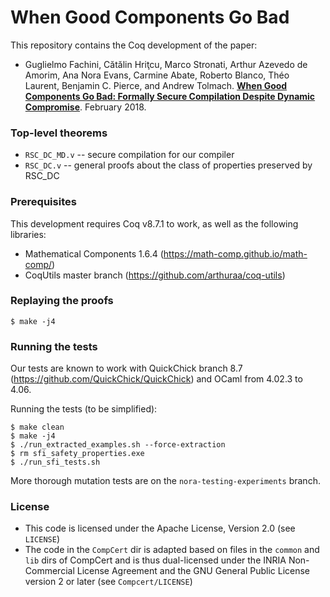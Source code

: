 # When Good Components Go Bad #

This repository contains the Coq development of the paper:
- Guglielmo Fachini, Cătălin Hriţcu, Marco Stronati, Arthur Azevedo de Amorim, Ana Nora Evans, Carmine Abate, Roberto Blanco, Théo Laurent, Benjamin C. Pierce, and Andrew Tolmach. **[When Good Components Go Bad: Formally Secure Compilation Despite Dynamic Compromise](https://arxiv.org/abs/1802.00588)**. February 2018.

### Top-level theorems ###
- `RSC_DC_MD.v` -- secure compilation for our compiler
- `RSC_DC.v` -- general proofs about the class of properties preserved by RSC_DC

### Prerequisites ###

This development requires Coq v8.7.1 to work, as well as the following libraries:
- Mathematical Components 1.6.4 (https://math-comp.github.io/math-comp/)
- CoqUtils master branch (https://github.com/arthuraa/coq-utils)

### Replaying the proofs ###

    $ make -j4

### Running the tests ###

Our tests are known to work with QuickChick branch 8.7
(https://github.com/QuickChick/QuickChick) and OCaml from 4.02.3 to 4.06.

Running the tests (to be simplified):

    $ make clean
    $ make -j4
    $ ./run_extracted_examples.sh --force-extraction
    $ rm sfi_safety_properties.exe
    $ ./run_sfi_tests.sh

More thorough mutation tests are on the `nora-testing-experiments` branch.

### License ###
- This code is licensed under the Apache License, Version 2.0 (see `LICENSE`)
- The code in the `CompCert` dir is adapted based on files in the `common` and `lib` dirs of CompCert and is thus dual-licensed under the INRIA Non-Commercial License Agreement and the GNU General Public License version 2 or later (see `Compcert/LICENSE`)
